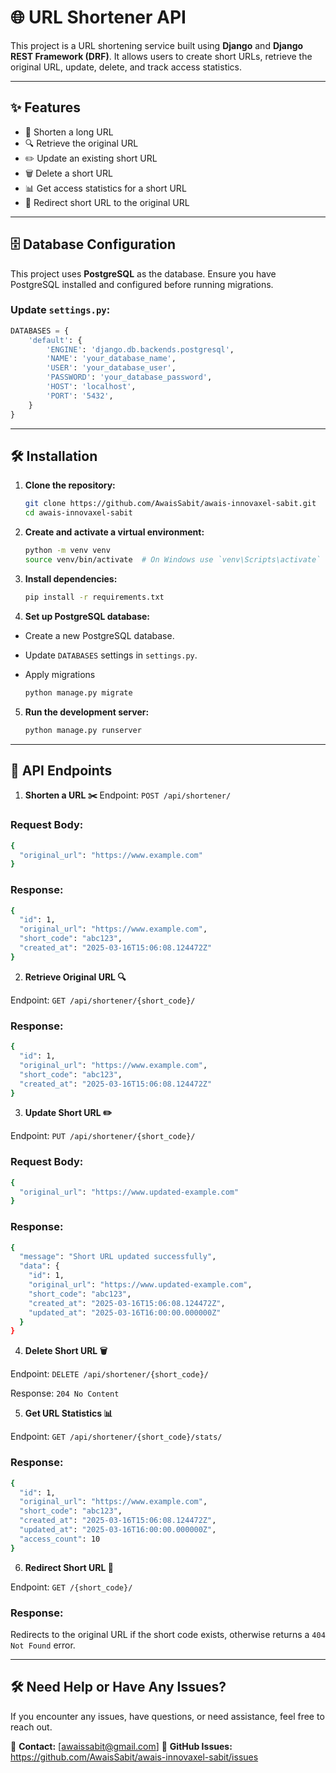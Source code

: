 # 🌐 URL Shortener API

This project is a URL shortening service built using **Django** and **Django REST Framework (DRF)**. It allows users to create short URLs, retrieve the original URL, update, delete, and track access statistics.

---

## ✨ Features

- 🔗 Shorten a long URL
- 🔍 Retrieve the original URL
- ✏️ Update an existing short URL
- 🗑️ Delete a short URL
- 📊 Get access statistics for a short URL
- 🔄 Redirect short URL to the original URL

---

## 🗄️ Database Configuration

This project uses **PostgreSQL** as the database. Ensure you have PostgreSQL installed and configured before running migrations.

### Update `settings.py`:

```python
DATABASES = {
    'default': {
        'ENGINE': 'django.db.backends.postgresql',
        'NAME': 'your_database_name',
        'USER': 'your_database_user',
        'PASSWORD': 'your_database_password',
        'HOST': 'localhost',
        'PORT': '5432',
    }
}
```
---

## 🛠️ Installation

1. **Clone the repository:**

   ```bash
   git clone https://github.com/AwaisSabit/awais-innovaxel-sabit.git
   cd awais-innovaxel-sabit
   ```
2. **Create and activate a virtual environment:**

    ```bash
    python -m venv venv
    source venv/bin/activate  # On Windows use `venv\Scripts\activate`
    ```
3. **Install dependencies:**

    ```bash
    pip install -r requirements.txt
    ```
4. **Set up PostgreSQL database:**

- Create a new PostgreSQL database.
- Update `DATABASES` settings in `settings.py`.
- Apply migrations

    ```python
    python manage.py migrate
    ```
5. **Run the development server:**

    ```python
    python manage.py runserver
    ```
---

## 📡 API Endpoints

1. **Shorten a URL ✂️**
Endpoint: ```POST /api/shortener/```

### Request Body:

```bash
{
  "original_url": "https://www.example.com"
}
```
### Response:

```bash
{
  "id": 1,
  "original_url": "https://www.example.com",
  "short_code": "abc123",
  "created_at": "2025-03-16T15:06:08.124472Z"
}
```
2. **Retrieve Original URL 🔍**

Endpoint: ```GET /api/shortener/{short_code}/```

### Response:

```bash
{
  "id": 1,
  "original_url": "https://www.example.com",
  "short_code": "abc123",
  "created_at": "2025-03-16T15:06:08.124472Z"
}
```

3. **Update Short URL ✏️**

Endpoint: ```PUT /api/shortener/{short_code}/```

### Request Body:

```bash
{
  "original_url": "https://www.updated-example.com"
}
```
### Response:

```bash
{
  "message": "Short URL updated successfully",
  "data": {
    "id": 1,
    "original_url": "https://www.updated-example.com",
    "short_code": "abc123",
    "created_at": "2025-03-16T15:06:08.124472Z",
    "updated_at": "2025-03-16T16:00:00.000000Z"
  }
}
```
4. **Delete Short URL 🗑️**

Endpoint: ```DELETE /api/shortener/{short_code}/```

Response: ```204 No Content```

5. **Get URL Statistics 📊**

Endpoint: ```GET /api/shortener/{short_code}/stats/```

### Response:

```bash
{
  "id": 1,
  "original_url": "https://www.example.com",
  "short_code": "abc123",
  "created_at": "2025-03-16T15:06:08.124472Z",
  "updated_at": "2025-03-16T16:00:00.000000Z",
  "access_count": 10
}
```
6. **Redirect Short URL 🔄**

Endpoint: ```GET /{short_code}/```

### Response:

Redirects to the original URL if the short code exists, otherwise returns a ```404 Not Found``` error.

---

## 🛠 Need Help or Have Any Issues?
If you encounter any issues, have questions, or need assistance, feel free to reach out.

📧 **Contact:** [awaissabit@gmail.com]
🔗 **GitHub Issues:** https://github.com/AwaisSabit/awais-innovaxel-sabit/issues
